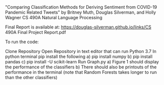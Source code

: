 "Comparing Classification Methods for Deriving Sentiment from COVID-19 Pandemic Related Tweets" by Britney Muth, Douglas Silverman, and Holly Wagner CS 490A Natural Language Processing

Final Report is available at: https://douglas-silverman.github.io/links/CS 490A Final Project Report.pdf

To run the code:

Clone Repository
Open Repository in text editor that can run Python 3.7
In python terminal pip install the following a) pip install numpy b) pip install pandas c) pip install -U scikit-learn
Run Graph.py
a) Figure 1 should display the performance of the classifiers b) There should also be printouts of the performance in the terminal
(note that Random Forests takes longer to run than the other classifiers)
